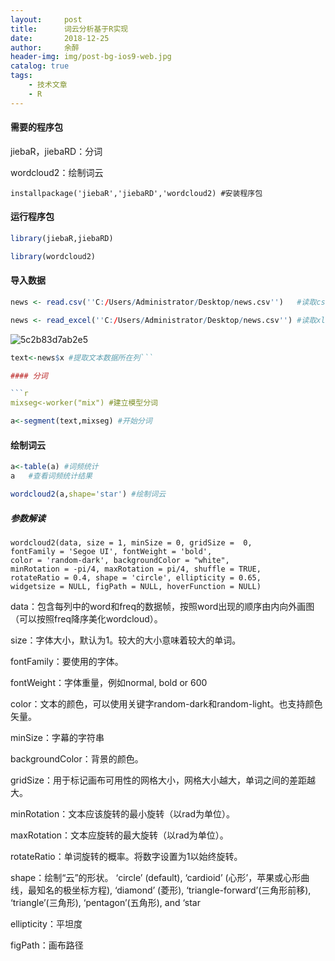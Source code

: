 ```yaml
---
layout:     post
title:      词云分析基于R实现
date:       2018-12-25
author:     余醉
header-img: img/post-bg-ios9-web.jpg
catalog: true
tags:
    - 技术文章
    - R
---
```


#### 需要的程序包

jiebaR，jiebaRD：分词

wordcloud2：绘制词云

```
installpackage('jiebaR','jiebaRD','wordcloud2) #安装程序包
```

#### 运行程序包

```r
library(jiebaR,jiebaRD) 

library(wordcloud2)
```

#### 导入数据

```r
news <- read.csv(''C:/Users/Administrator/Desktop/news.csv'')	#读取csv格式文件
```

```r
news <- read_excel(''C:/Users/Administrator/Desktop/news.csv'')	#读取xls 和 xlsx 格式文件
```
![5c2b83d7ab2e5](https://i.loli.net/2019/01/01/5c2b83d7ab2e5.jpg)

```r
text<-news$x #提取文本数据所在列```

#### 分词

```r
mixseg<-worker("mix") #建立模型分词
```

```r
a<-segment(text,mixseg) #开始分词
```

#### 绘制词云

```r
a<-table(a) #词频统计
a   #查看词频统计结果
```
```r
wordcloud2(a,shape='star') #绘制词云

```
   
##### 参数解读

    wordcloud2(data, size = 1, minSize = 0, gridSize =  0,
    fontFamily = 'Segoe UI', fontWeight = 'bold',
    color = 'random-dark', backgroundColor = "white",
    minRotation = -pi/4, maxRotation = pi/4, shuffle = TRUE,
    rotateRatio = 0.4, shape = 'circle', ellipticity = 0.65,
    widgetsize = NULL, figPath = NULL, hoverFunction = NULL)

data：包含每列中的word和freq的数据帧，按照word出现的顺序由内向外画图（可以按照freq降序美化wordcloud）。

size：字体大小，默认为1。较大的大小意味着较大的单词。

fontFamily：要使用的字体。

fontWeight：字体重量，例如normal, bold or 600

color：文本的颜色，可以使用关键字random-dark和random-light。也支持颜色矢量。

minSize：字幕的字符串

backgroundColor：背景的颜色。

gridSize：用于标记画布可用性的网格大小，网格大小越大，单词之间的差距越大。

minRotation：文本应该旋转的最小旋转（以rad为单位）。

maxRotation：文本应旋转的最大旋转（以rad为单位）。

rotateRatio：单词旋转的概率。将数字设置为1以始终旋转。

shape：绘制“云”的形状。 ‘circle’ (default), ‘cardioid’ (心形’，苹果或心形曲线，最知名的极坐标方程), ‘diamond’ (菱形), ‘triangle-forward’(三角形前移), ‘triangle’(三角形), ‘pentagon’(五角形), and ‘star

ellipticity：平坦度

figPath：画布路径

